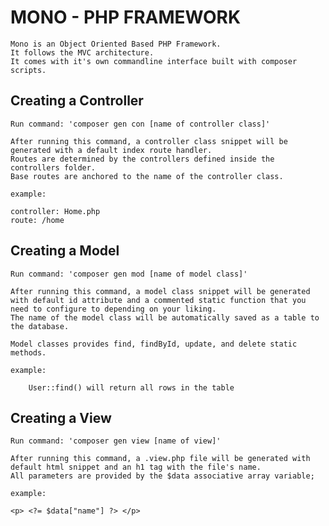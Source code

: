 # MONO - PHP FRAMEWORK

    Mono is an Object Oriented Based PHP Framework.
    It follows the MVC architecture.
    It comes with it's own commandline interface built with composer scripts.

## Creating a Controller

    Run command: 'composer gen con [name of controller class]'

    After running this command, a controller class snippet will be generated with a default index route handler.
    Routes are determined by the controllers defined inside the controllers folder.
    Base routes are anchored to the name of the controller class.

    example:

    controller: Home.php
    route: /home

## Creating a Model

    Run command: 'composer gen mod [name of model class]'

    After running this command, a model class snippet will be generated with default id attribute and a commented static function that you need to configure to depending on your liking.
    The name of the model class will be automatically saved as a table to the database.

    Model classes provides find, findById, update, and delete static methods.

    example:

        User::find() will return all rows in the table

## Creating a View

    Run command: 'composer gen view [name of view]'

    After running this command, a .view.php file will be generated with default html snippet and an h1 tag with the file's name.
    All parameters are provided by the $data associative array variable;

    example:

    <p> <?= $data["name"] ?> </p>
